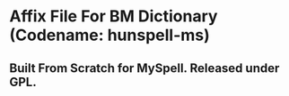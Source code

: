 # Affix File For BM Dictionary (Codename: hunspell-ms)
## Built From Scratch for MySpell. Released under GPL.

